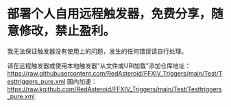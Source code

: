 # 部署个人自用远程触发器，免费分享，随意修改，禁止盈利。

我无法保证触发器没有使用上的问题，发生的任何错误请自行处理。

请在远程触发器或使用本地触发器"从文件或URI加载"添加仓库地址：https://raw.githubusercontent.com/RedAsteroid/FFXIV_Triggers/main/Test/Testtriggers_pure.xml
国内加速：https://raw.kgithub.com/RedAsteroid/FFXIV_Triggers/main/Test/Testtriggers_pure.xml


